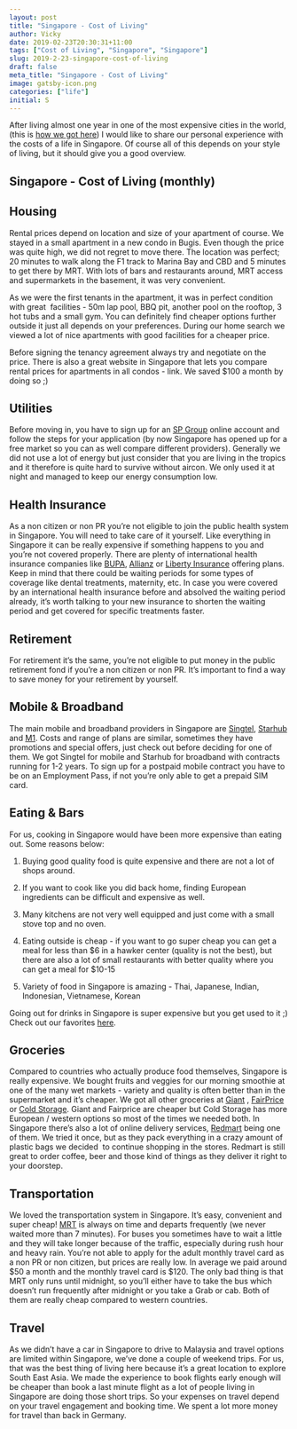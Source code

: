 ```yaml
---
layout: post
title: "Singapore - Cost of Living"
author: Vicky
date: 2019-02-23T20:30:31+11:00
tags: ["Cost of Living", "Singapore", "Singapore"]
slug: 2019-2-23-singapore-cost-of-living
draft: false
meta_title: "Singapore - Cost of Living"
image: gatsby-icon.png
categories: ["life"]
initial: S
---
```


After living almost one year in one of the most expensive cities in the world, (this is [how we got here](https://vickystrauf.com/home-1/2018/6/15/how-we-ended-up-in-singapore)) I would like to share our personal experience with the costs of a life in Singapore. Of course all of this depends on your style of living, but it should give you a good overview.

## Singapore - Cost of Living (monthly)

## Housing

Rental prices depend on location and size of your apartment of course. We stayed in a small apartment in a new condo in Bugis. Even though the price was quite high, we did not regret to move there. The location was perfect; 20 minutes to walk along the F1 track to Marina Bay and CBD and 5 minutes to get there by MRT. With lots of bars and restaurants around, MRT access and supermarkets in the basement, it was very convenient.

As we were the first tenants in the apartment, it was in perfect condition with great  facilities - 50m lap pool, BBQ pit, another pool on the rooftop, 3 hot tubs and a small gym. You can definitely find cheaper options further outside it just all depends on your preferences. During our home search we viewed a lot of nice apartments with good facilities for a cheaper price.

Before signing the tenancy agreement always try and negotiate on the price. There is also a great website in Singapore that lets you compare rental prices for apartments in all condos - link. We saved $100 a month by doing so ;)

## Utilities

Before moving in, you have to sign up for an [SP Group](https://services.spservices.sg/#/openAccount) online account and follow the steps for your application (by now Singapore has opened up for a free market so you can as well compare different providers). Generally we did not use a lot of energy but just consider that you are living in the tropics and it therefore is quite hard to survive without aircon. We only used it at night and managed to keep our energy consumption low.

## Health Insurance

As a non citizen or non PR you’re not eligible to join the public health system in Singapore. You will need to take care of it yourself. Like everything in Singapore it can be really expensive if something happens to you and you’re not covered properly. There are plenty of international health insurance companies like [BUPA](https://www.bupa.com/), [Allianz](https://www.allianzworldwidecare.com/en/) or [Liberty Insurance](https://www.libertyinsurance.com.sg/) offering plans. Keep in mind that there could be waiting periods for some types of coverage like dental treatments, maternity, etc. In case you were covered by an international health insurance before and absolved the waiting period already, it’s worth talking to your new insurance to shorten the waiting period and get covered for specific treatments faster.

## Retirement

For retirement it’s the same, you’re not eligible to put money in the public retirement fond if you’re a non citizen or non PR. It’s important to find a way to save money for your retirement by yourself.

## Mobile & Broadband

The main mobile and broadband providers in Singapore are [Singtel](https://www.singtel.com/), [Starhub](https://www.starhub.com/personal.html) and [M1](https://www.m1.com.sg/home). Costs and range of plans are similar, sometimes they have promotions and special offers, just check out before deciding for one of them. We got Singtel for mobile and Starhub for broadband with contracts running for 1-2 years. To sign up for a postpaid mobile contract you have to be on an Employment Pass, if not you’re only able to get a prepaid SIM card.

## Eating & Bars

For us, cooking in Singapore would have been more expensive than eating out. Some reasons below:

1.  Buying good quality food is quite expensive and there are not a lot of shops around.
    
2.  If you want to cook like you did back home, finding European ingredients can be difficult and expensive as well.
    
3.  Many kitchens are not very well equipped and just come with a small stove top and no oven.
    
4.  Eating outside is cheap - if you want to go super cheap you can get a meal for less than $6 in a hawker center (quality is not the best), but there are also a lot of small restaurants with better quality where you can get a meal for $10-15
    
5.  Variety of food in Singapore is amazing - Thai, Japanese, Indian, Indonesian, Vietnamese, Korean
    

Going out for drinks in Singapore is super expensive but you get used to it ;) Check out our favorites [here](https://vickystrauf.com/home-1/favoritebars).

## Groceries

Compared to countries who actually produce food themselves, Singapore is really expensive. We bought fruits and veggies for our morning smoothie at one of the many wet markets - variety and quality is often better than in the supermarket and it’s cheaper. We got all other groceries at [Giant](https://giant.sg/) , [FairPrice](https://www.fairprice.com.sg/) or [Cold Storage](https://coldstorage.com.sg/). Giant and Fairprice are cheaper but Cold Storage has more European / western options so most of the times we needed both. In Singapore there’s also a lot of online delivery services, [Redmart](https://redmart.com/) being one of them. We tried it once, but as they pack everything in a crazy amount of plastic bags we decided  to continue shopping in the stores. Redmart is still great to order coffee, beer and those kind of things as they deliver it right to your doorstep.

## Transportation

We loved the transportation system in Singapore. It’s easy, convenient and super cheap! [MRT](http://www.smrt.com.sg/) is always on time and departs frequently (we never waited more than 7 minutes). For buses you sometimes have to wait a little and they will take longer because of the traffic, especially during rush hour and heavy rain. You’re not able to apply for the adult monthly travel card as a non PR or non citizen, but prices are really low. In average we paid around $50 a month and the monthly travel card is $120. The only bad thing is that MRT only runs until midnight, so you’ll either have to take the bus which doesn’t run frequently after midnight or you take a Grab or cab. Both of them are really cheap compared to western countries.

## Travel

As we didn’t have a car in Singapore to drive to Malaysia and travel options are limited within Singapore, we’ve done a couple of weekend trips. For us, that was the best thing of living here because it’s a great location to explore South East Asia. We made the experience to book flights early enough will be cheaper than book a last minute flight as a lot of people living in Singapore are doing those short trips. So your expenses on travel depend on your travel engagement and booking time. We spent a lot more money for travel than back in Germany.
